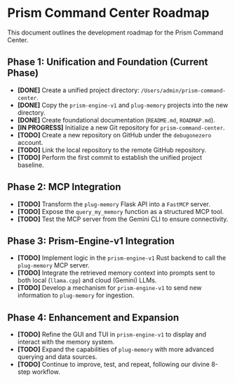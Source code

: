 # Prism Command Center Roadmap

This document outlines the development roadmap for the Prism Command Center.

## Phase 1: Unification and Foundation (Current Phase)

*   **[DONE]** Create a unified project directory: `/Users/admin/prism-command-center`.
*   **[DONE]** Copy the `prism-engine-v1` and `plug-memory` projects into the new directory.
*   **[DONE]** Create foundational documentation (`README.md`, `ROADMAP.md`).
*   **[IN PROGRESS]** Initialize a new Git repository for `prism-command-center`.
*   **[TODO]** Create a new repository on GitHub under the `debugonezero` account.
*   **[TODO]** Link the local repository to the remote GitHub repository.
*   **[TODO]** Perform the first commit to establish the unified project baseline.

## Phase 2: MCP Integration

*   **[TODO]** Transform the `plug-memory` Flask API into a `FastMCP` server.
*   **[TODO]** Expose the `query_my_memory` function as a structured MCP tool.
*   **[TODO]** Test the MCP server from the Gemini CLI to ensure connectivity.

## Phase 3: Prism-Engine-v1 Integration

*   **[TODO]** Implement logic in the `prism-engine-v1` Rust backend to call the `plug-memory` MCP server.
*   **[TODO]** Integrate the retrieved memory context into prompts sent to both local (`llama.cpp`) and cloud (Gemini) LLMs.
*   **[TODO]** Develop a mechanism for `prism-engine-v1` to send new information to `plug-memory` for ingestion.

## Phase 4: Enhancement and Expansion

*   **[TODO]** Refine the GUI and TUI in `prism-engine-v1` to display and interact with the memory system.
*   **[TODO]** Expand the capabilities of `plug-memory` with more advanced querying and data sources.
*   **[TODO]** Continue to improve, test, and repeat, following our divine 8-step workflow.
